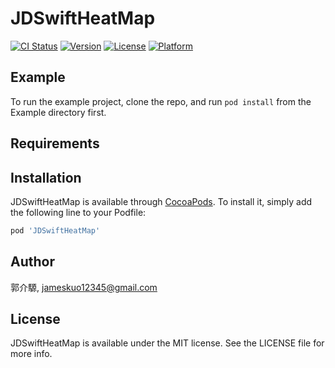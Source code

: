 # JDSwiftHeatMap

[![CI Status](https://img.shields.io/travis/郭介騵/JDSwiftHeatMap.svg?style=flat)](https://travis-ci.org/郭介騵/JDSwiftHeatMap)
[![Version](https://img.shields.io/cocoapods/v/JDSwiftHeatMap.svg?style=flat)](https://cocoapods.org/pods/JDSwiftHeatMap)
[![License](https://img.shields.io/cocoapods/l/JDSwiftHeatMap.svg?style=flat)](https://cocoapods.org/pods/JDSwiftHeatMap)
[![Platform](https://img.shields.io/cocoapods/p/JDSwiftHeatMap.svg?style=flat)](https://cocoapods.org/pods/JDSwiftHeatMap)

## Example

To run the example project, clone the repo, and run `pod install` from the Example directory first.

## Requirements

## Installation

JDSwiftHeatMap is available through [CocoaPods](https://cocoapods.org). To install
it, simply add the following line to your Podfile:

```ruby
pod 'JDSwiftHeatMap'
```

## Author

郭介騵, jameskuo12345@gmail.com

## License

JDSwiftHeatMap is available under the MIT license. See the LICENSE file for more info.
